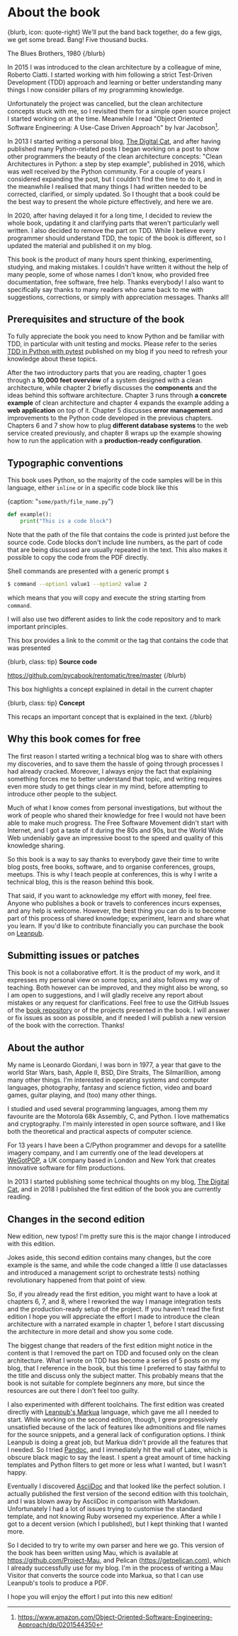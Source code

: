 # About the book

{blurb, icon: quote-right}
We'll put the band back together, do a few gigs, we get some bread. Bang! Five thousand bucks.

The Blues Brothers, 1980
{/blurb}


In 2015 I was introduced to the clean architecture by a colleague of mine, Roberto Ciatti. I started working with him following a strict Test-Driven Development (TDD) approach and learning or better understanding many things I now consider pillars of my programming knowledge.

Unfortunately the project was cancelled, but the clean architecture concepts stuck with me, so I revisited them for a simple open source project I started working on at the time. Meanwhile I read "Object Oriented Software Engineering: A Use-Case Driven Approach" by Ivar Jacobson[^footnote_fr-75670441_1].

In 2013 I started writing a personal blog, [The Digital Cat](https://www.thedigitalcatonline.com/), and after having published many Python-related posts I began working on a post to show other programmers the beauty of the clean architecture concepts: "Clean Architectures in Python: a step by step example", published in 2016, which was well received by the Python community. For a couple of years I considered expanding the post, but I couldn't find the time to do it, and in the meanwhile I realised that many things I had written needed to be corrected, clarified, or simply updated. So I thought that a book could be the best way to present the whole picture effectively, and here we are.

In 2020, after having delayed it for a long time, I decided to review the whole book, updating it and clarifying parts that weren't particularly well written. I also decided to remove the part on TDD. While I believe every programmer should understand TDD, the topic of the book is different, so I updated the material and published it on my blog.

This book is the product of many hours spent thinking, experimenting, studying, and making mistakes. I couldn't have written it without the help of many people, some of whose names I don't know, who provided free documentation, free software, free help. Thanks everybody! I also want to specifically say thanks to many readers who came back to me with suggestions, corrections, or simply with appreciation messages. Thanks all!

## Prerequisites and structure of the book

To fully appreciate the book you need to know Python and be familiar with TDD, in particular with unit testing and mocks. Please refer to the series [TDD in Python with pytest](https://www.thedigitalcatonline.com/blog/2020/09/10/tdd-in-python-with-pytest-part-1/) published on my blog if you need to refresh your knowledge about these topics.

After the two introductory parts that you are reading, chapter 1 goes through a **10,000 feet overview** of a system designed with a  clean architecture, while chapter 2 briefly discusses the **components** and the ideas behind this software architecture. Chapter 3 runs through **a concrete example** of clean architecture and chapter 4 expands the example adding a **web application** on top of it. Chapter 5 discusses **error management** and improvements to the Python code developed in the previous chapters. Chapters 6 and 7 show how to plug **different database systems** to the web service created previously, and chapter 8 wraps up the example showing how to run the application with a **production-ready configuration**.

## Typographic conventions

This book uses Python, so the majority of the code samples will be in this language, either `inline` or in a specific code block like this

{caption: "`some/path/file_name.py`"}
``` python
def example():
    print("This is a code block")
```
Note that the path of the file that contains the code is printed just before the source code. Code blocks don't include line numbers, as the part of code that are being discussed are usually repeated in the text. This also makes it possible to copy the code from the PDF directly.

Shell commands are presented with a generic prompt `$`

``` bash
$ command --option1 value1 --option2 value 2
```
which means that you will copy and execute the string starting from `command`.

I will also use two different asides to link the code repository and to mark important principles.

This box provides a link to the commit or the tag that contains the code that was presented

{blurb, class: tip}
**Source code**

<https://github.com/pycabook/rentomatic/tree/master>
{/blurb}


This box highlights a concept explained in detail in the current chapter

{blurb, class: tip}
**Concept**

This recaps an important concept that is explained in the text.
{/blurb}


## Why this book comes for free

The first reason I started writing a technical blog was to share with others my discoveries, and to save them the hassle of going through processes I had already cracked. Moreover, I always enjoy the fact that explaining something forces me to better understand that topic, and writing requires even more study to get things clear in my mind, before attempting to introduce other people to the subject.

Much of what I know comes from personal investigations, but without the work of people who shared their knowledge for free I would not have been able to make much progress. The Free Software Movement didn't start with Internet, and I got a taste of it during the 80s and 90s, but the World Wide Web undeniably gave an impressive boost to the speed and quality of this knowledge sharing.

So this book is a way to say thanks to everybody gave their time to write blog posts, free books, software, and to organise conferences, groups, meetups. This is why I teach people at conferences, this is why I write a technical blog, this is the reason behind this book.

That said, if you want to acknowledge my effort with money, feel free. Anyone who publishes a book or travels to conferences incurs expenses, and any help is welcome. However, the best thing you can do is to become part of this process of shared knowledge; experiment, learn and share what you learn. If you'd like to contribute financially you can purchase the book on [Leanpub](https://leanpub.com/clean-architectures-in-python).

## Submitting issues or patches

This book is not a collaborative effort. It is the product of my work, and it expresses my personal view on some topics, and also follows my way of teaching. Both however can be improved, and they might also be wrong, so I am open to suggestions, and I will gladly receive any report about mistakes or any request for clarifications. Feel free to use the GitHub Issues of the [book repository](https://github.com/pycabook/pycabook/issues) or of the projects presented in the book. I will answer or fix issues as soon as possible, and if needed I will publish a new version of the book with the correction. Thanks!

## About the author

My name is Leonardo Giordani, I was born in 1977, a year that gave to the world Star Wars, bash, Apple II, BSD, Dire Straits, The Silmarillion, among many other things. I'm interested in operating systems and computer languages, photography, fantasy and science fiction, video and board games, guitar playing, and (too) many other things.

I studied and used several programming languages, among them my favourite are the Motorola 68k Assembly, C, and Python. I love mathematics and cryptography. I'm mainly interested in open source software, and I like both the theoretical and practical aspects of computer science.

For 13 years I have been a C/Python programmer and devops for a satellite imagery company, and I am currently one of the lead developers at [WeGotPOP](https://www.wegotpop.com), a UK company based in London and New York that creates innovative software for film productions.

In 2013 I started publishing some technical thoughts on my blog, [The Digital Cat](https://www.thedigitalcatonline.com), and in 2018 I published the first edition of the book you are currently reading.

## Changes in the second edition

New edition, new typos! I'm pretty sure this is the major change I introduced with this edition.

Jokes aside, this second edition contains many changes, but the core example is the same, and while the code changed a little (I use dataclasses and introduced a management script to orchestrate tests) nothing revolutionary happened from that point of view.

So, if you already read the first edition, you might want to have a look at chapters 6, 7, and 8, where I reworked the way I manage integration tests and the production-ready setup of the project. If you haven't read the first edition I hope you will appreciate the effort I made to introduce the clean architecture with a narrated example in chapter 1, before I start discussing the architecture in more detail and show you some code.

The biggest change that readers of the first edition might notice in the content is that I removed the part on TDD and focused only on the clean architecture. What I wrote on TDD has become a series of 5 posts on my blog, that I reference in the book, but this time I preferred to stay faithful to the title and discuss only the subject matter. This probably means that the book is not suitable for complete beginners any more, but since the resources are out there I don't feel too guilty.

I also experimented with different toolchains. The first edition was created directly with [Leanpub's Markua](https://leanpub.com/markua/read) language, which gave me all I needed to start. While working on the second edition, though, I grew progressively unsatisfied because of the lack of features like admonitions and file names for the source snippets, and a general lack of configuration options. I think Leanpub is doing a great job, but Markua didn't provide all the features that I needed. So I tried [Pandoc](https://pandoc.org/), and I immediately hit the wall of Latex, which is obscure black magic to say the least. I spent a great amount of time hacking templates and Python filters to get more or less what I wanted, but I wasn't happy.

Eventually I discovered [AsciiDoc](https://asciidoc.org/) and that looked like the perfect solution. I actually published the first version of the second edition with this toolchain, and I was blown away by AsciiDoc in comparison with Markdown. Unfortunately I had a lot of issues trying to customise the standard template, and not knowing Ruby worsened my experience. After a while I got to a decent version (which I published), but I kept thinking that I wanted more.

So I decided to try to write my own parser and here we go. This version of the book has been written using Mau, which is available at <https://github.com/Project-Mau>, and Pelican (<https://getpelican.com>), which I already successfully use for my blog. I'm in the process of writing a Mau Visitor that converts the source code into Markua, so that I can use Leanpub's tools to produce a PDF.

I hope you will enjoy the effort I put into this new edition!

[^footnote_fr-75670441_1]: <https://www.amazon.com/Object-Oriented-Software-Engineering-Approach/dp/0201544350>
